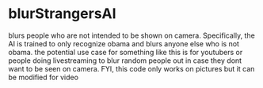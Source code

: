 # blurStrangersAI
blurs people who are not intended to be shown on camera. Specifically, the AI is trained to only recognize obama and blurs anyone else who is not obama. 
the potential use case for something like this is for youtubers or people doing livestreaming to blur random people out in case they dont want to be seen on camera.
FYI, this code only works on pictures but it can be modified for video 
